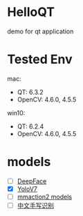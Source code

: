 # HelloQT
demo for qt application

# Tested Env

mac:
- QT: 6.3.2
- OpenCV: 4.6.0, 4.5.5

win10:
- QT: 6.2.4
- OpenCV: 4.6.0, 4.5.5

# models
- [ ] [DeepFace](https://github.com/serengil/deepface)
- [x] [YoloV7](https://github.com/WongKinYiu/yolov7)
- [ ] [mmaction2 models](https://github.com/open-mmlab/mmaction2)
- [ ] [中文手写识别](https://github.com/intel/handwritten-chinese-ocr-samples)